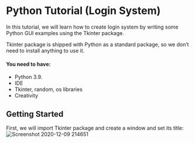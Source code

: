# Python Tutorial (Login System)

In this tutorial, we will learn how to create login system by writing some Python GUI examples using the
Tkinter package.

Tkinter package is shipped with Python as a standard package, so we don’t need to install anything to use it.



#### You need to have:
* Python 3.9.
* IDE
* Tkinter, random, os libraries
* Creativity

## Getting Started
First, we will import Tkinter package and create a window and set its title:
![Screenshot 2020-12-09 214651](https://user-images.githubusercontent.com/73386100/101652724-c9b4a100-3a68-11eb-849d-c43a84ae7061.png)

